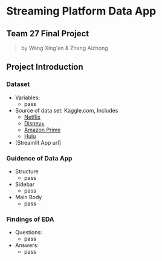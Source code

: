 # Streaming Platform Data App
## Team 27 Final Project

>by Wang Xing'en & Zhang Aizhong

## Project Introduction

### Dataset
- Variables:
  - pass
- Source of data set: Kaggle.com, Includes 
  - [Netflix]()
  - [Disney+]()
  - [Amazon Prime]()
  - [Hulu]()
- [Streamlit App url]
  
### Guidence of Data App
- Structure
  - pass 
- Sidebar
  - pass
- Main Body
  - pass
  
### Findings of EDA
- Questions:
  - pass
- Answers:
  - pass


 
